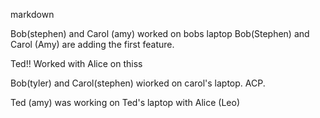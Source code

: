 
markdown

Bob(stephen) and Carol (amy) worked on bobs laptop
Bob(Stephen) and Carol (Amy) are adding the first feature.


Ted!! Worked with Alice on thiss

Bob(tyler) and Carol(stephen) wiorked on carol's laptop. ACP.

Ted (amy) was working on Ted's laptop with Alice (Leo)